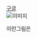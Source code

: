 [구글](https://google.com)<br>
![이미지](http://www.gstatic.com/webp/gallery/5.jpg "링크 설명(title)을 작성하세요.")



<img src="http://haogen.cdn3.cafe24.com/brand-img/img5.png"  alt="" /><br>
 이런그림은 
 
  <img src="http://haogen.cdn3.cafe24.com/brand-img/img3.png" alt="" />